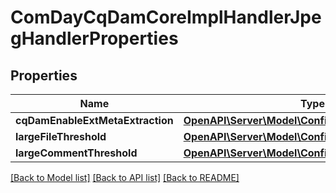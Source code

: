 # ComDayCqDamCoreImplHandlerJpegHandlerProperties

## Properties
Name | Type | Description | Notes
------------ | ------------- | ------------- | -------------
**cqDamEnableExtMetaExtraction** | [**OpenAPI\Server\Model\ConfigNodePropertyBoolean**](ConfigNodePropertyBoolean.md) |  | [optional] 
**largeFileThreshold** | [**OpenAPI\Server\Model\ConfigNodePropertyInteger**](ConfigNodePropertyInteger.md) |  | [optional] 
**largeCommentThreshold** | [**OpenAPI\Server\Model\ConfigNodePropertyInteger**](ConfigNodePropertyInteger.md) |  | [optional] 

[[Back to Model list]](../README.md#documentation-for-models) [[Back to API list]](../README.md#documentation-for-api-endpoints) [[Back to README]](../README.md)


